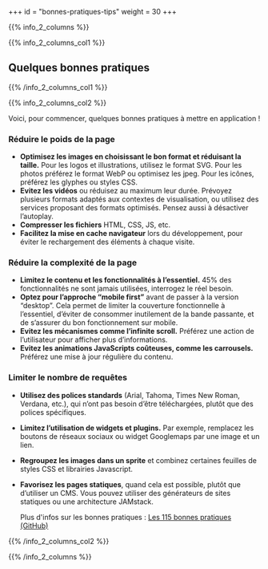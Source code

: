 +++
id = "bonnes-pratiques-tips"
weight = 30
+++

{{% info_2_columns %}}

{{% info_2_columns_col1 %}}

## Quelques bonnes pratiques

{{% /info_2_columns_col1 %}}

{{% info_2_columns_col2 %}}

Voici, pour commencer, quelques bonnes pratiques à mettre en application !

### Réduire le poids de la page

- **Optimisez les images en choisissant le bon format et réduisant la taille.** Pour les logos et illustrations,
  utilisez le format SVG. Pour les photos préférez le format WebP ou optimisez les jpeg. Pour les icônes, préférez les
  glyphes ou styles CSS.
- **Evitez les vidéos** ou réduisez au maximum leur durée. Prévoyez plusieurs formats adaptés aux contextes de
  visualisation, ou utilisez des services proposant des formats optimisés. Pensez aussi à désactiver l’autoplay.
- **Compresser les fichiers** HTML, CSS, JS, etc.
- **Facilitez la mise en cache navigateur** lors du développement, pour éviter le rechargement des éléments à chaque
  visite.

### Réduire la complexité de la page

- **Limitez le contenu et les fonctionnalités à l’essentiel.** 45% des fonctionnalités ne sont jamais utilisées,
  interrogez le réel besoin.
- **Optez pour l’approche “mobile first”** avant de passer à la version “desktop”. Cela permet de limiter la couverture
  fonctionnelle à l’essentiel, d’éviter de consommer inutilement de la bande passante, et de s’assurer du bon
  fonctionnement sur mobile.
- **Evitez les mécanismes comme l’infinite scroll.** Préférez une action de l’utilisateur pour afficher plus
  d’informations.
- **Evitez les animations JavaScripts coûteuses, comme les carrousels.** Préférez une mise à jour régulière du contenu.

### Limiter le nombre de requêtes

- **Utilisez des polices standards** (Arial, Tahoma, Times New Roman, Verdana, etc.), qui n’ont pas besoin d’être
  téléchargées, plutôt que des polices spécifiques.
- **Limitez l’utilisation de widgets et plugins.** Par exemple, remplacez les boutons de réseaux sociaux ou widget
  Googlemaps par une image et un lien.
- **Regroupez les images dans un sprite** et combinez certaines feuilles de styles CSS et librairies Javascript.
- **Favorisez les pages statiques**, quand cela est possible, plutôt que d’utiliser un CMS. Vous pouvez utiliser des
  générateurs de sites statiques ou une architecture JAMstack.
	
	Plus d'infos sur les bonnes pratiques : [Les 115 bonnes pratiques (GitHub)](https://github.com/cnumr/best-practices#les-115-bonnes-pratiques)

{{% /info_2_columns_col2 %}}

{{% /info_2_columns %}}
